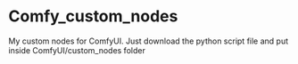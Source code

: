 # Comfy_custom_nodes
My custom nodes for ComfyUI. Just download the python script file and put inside ComfyUI/custom_nodes folder
